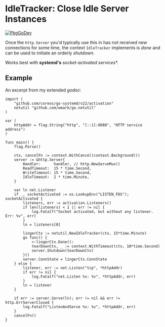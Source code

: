 # IdleTracker: Close Idle Server Instances

[![PkgGoDev](https://pkg.go.dev/badge/github.com/wmark/go.netutil)](https://pkg.go.dev/github.com/wmark/go.netutil)

Once the `http.Server` you'd typically use this in has not received new connections
for some time, the context `IdleTracker` implements is *done* and can be used to
initiate an orderly *shutdown*.

Works best with **systemd's** *socket-activated services**.

## Example

An excerpt from my extended *godoc*:

```golang
import (
	"github.com/coreos/go-systemd/v22/activation"
	netutil "github.com/wmark/go.netutil"
)

var (
	httpAddr = flag.String("http", "[::1]:8080", "HTTP service address")
)

func main() {
	flag.Parse()

	ctx, cancelFn := context.WithCancel(context.Background())
	server := &http.Server{
		Handler:      handler, // http.NewServeMux()
		ReadTimeout:  15 * time.Second,
		WriteTimeout: 15 * time.Second,
		IdleTimeout:  2 * time.Minute,
	}

	var ln net.Listener
	if _, socketActivated := os.LookupEnv("LISTEN_FDS"); socketActivated {
		listeners, err := activation.Listeners()
		if len(listeners) < 1 || err != nil {
			log.Fatalf("Socket activated, but without any listener. Err: %v", err)
		}
		ln = listeners[0]

		lingerCtx := netutil.NewIdleTracker(ctx, 15*time.Minute)
		go func() {
			<-lingerCtx.Done():
			tearDownCtx, _ := context.WithTimeout(ctx, 10*time.Second)
			server.Shutdown(tearDownCtx)
		}()
		server.ConnState = lingerCtx.ConnState
	} else {
		listener, err := net.Listen("tcp", *httpAddr)
		if err != nil {
			log.Fatalf("net.Listen %s: %v", *httpAddr, err)
		}
		ln = listener
	}

	if err := server.Serve(ln); err != nil && err != http.ErrServerClosed {
		log.Fatalf("ListenAndServe %s: %v", *httpAddr, err)
	}
	cancelFn()
}
```
